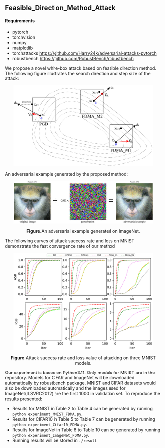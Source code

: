 ## Feasible_Direction_Method_Attack
#### Requirements
- pytorch
- torchvision
- numpy
- matplotlib
- torchattacks https://github.com/Harry24k/adversarial-attacks-pytorch
- robustbench https://github.com/RobustBench/robustbench

We propose a novel white-box attack based on feasible direction method. 
The following figure illustrates the search direction and step size of the attack:
<p align="center">
    <img src="direction_illustrate.png" width="450">
</p>


An adversarial example generated by the proposed method:
<p align="center">
    <img src="ori+noise.png" width="450">
</p>
<p align="center">
<b>Figure.</b>An adversarial example generated on ImageNet.
</p>

The following curves of attack success rate and loss on MNIST demonstrate the fast convergence rate of our method
<p align="center">
    <img src="curves_mnist_threemodels.png" width="450">
</p>
<p align="center">
<b>Figure.</b>Attack success rate and loss value of attacking on three MNIST models.
</p>

Our experiment is based on Python3.11. Only models for MNIST are in the repository. Models for CIFAR and ImageNet will be downloaded automatically by robustbench package. MNIST and CIFAR datasets would also be downloaded automatically and the images used for ImageNet(ILSVRC2012) are the first 1000 in validation set. To reproduce the results presented:

- Results for MNIST in Table 2 to Table 4 can be generated by running  ```python experiment_MNIST_FDMA.py```.<br>
- Results for CIFAR10 in Table 5 to Table 7 can be generated by running  ```python experiment_Cifar10_FDMA.py```.<br>
- Results for ImageNet in Table 8 to Table 10 can be generated by running  ```python experiment_ImageNet_FDMA.py```.<br>
- Running results will be stored in ```./result```



